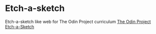 # Etch-a-sketch

Etch-a-sketch like web for The Odin Project curriculum
[The Odin Project Etch-a-Sketch](https://www.theodinproject.com/courses/foundations/lessons/etch-a-sketch-project)

